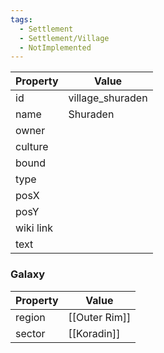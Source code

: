 ```yaml
---
tags:
  - Settlement
  - Settlement/Village
  - NotImplemented
---
```


| Property  | Value            |
| --------- | ---------------- |
| id        | village_shuraden |
| name      | Shuraden         |
| owner     |                  |
| culture   |                  |
| bound     |                  |
| type      |                  |
| posX      |                  |
| posY      |                  |
| wiki link |                  |
| text      |                  |

### Galaxy
| Property | Value         |
| -------- | ------------- |
| region   | [[Outer Rim]] |
| sector   | [[Koradin]]   |
